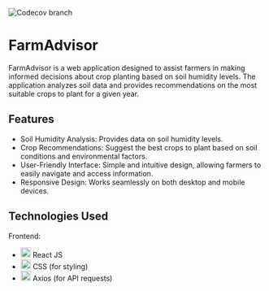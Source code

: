 ![Codecov branch](https://img.shields.io/codecov/c/github/rutbirhanu/FarmAdvisor/main)

# FarmAdvisor
FarmAdvisor is a web application designed to assist farmers in making informed decisions about crop planting based on soil humidity levels. The application analyzes soil data and provides recommendations on the most suitable crops to plant for a given year.

## Features
-  Soil Humidity Analysis: Provides data on soil humidity levels.
-  Crop Recommendations: Suggest the best crops to plant based on soil conditions and environmental factors.
-  User-Friendly Interface: Simple and intuitive design, allowing farmers to easily navigate and access information.
-  Responsive Design: Works seamlessly on both desktop and mobile devices.

## Technologies Used
Frontend:
-  <img src="https://img.icons8.com/color/48/000000/react-native.png" alt="React" width="20" height="20"/>  React JS
- <img src="https://img.icons8.com/color/48/000000/css3.png" alt="CSS" width="20" height="20"/>  CSS (for styling)
-  <img src="https://img.icons8.com/color/48/000000/javascript.png" alt="Axios (JavaScript)" width="20" height="20"/>  Axios (for API requests)

